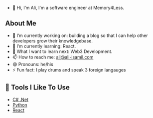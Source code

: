 - 👋 Hi, I’m Ali, I'm a software engineer at Memory4Less. 


## About Me

- 🔭 I’m currently working on: building a blog so that I can help other developers grow their knowledgebase.
- 🌱 I’m currently learning: React.
- 🤔 What I want to learn next: Web3 Development.
- 📫 How to reach me: ali@ali-isamil.com
- 😄 Pronouns: he/his
- ⚡ Fun fact: I play drums and speak 3 foreign langauges


## 🔧 Tools I Like To Use
- [C# .Net](https://docs.microsoft.com/en-us/dotnet/csharp/)
- [Python](https://www.python.org/)
- [React](http://www.reactjs.org/)

<!---
Ali-Ismail-1/Ali-Ismail-1 is a ✨ special ✨ repository because its `README.md` (this file) appears on your GitHub profile.
You can click the Preview link to take a look at your changes.
--->
